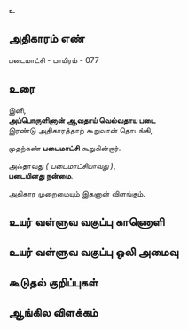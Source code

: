 உ


## அதிகாரம் எண்

படைமாட்சி - பாயிரம் - 077 	 
## உரை

இனி,  
**அப்பொருளினான் ஆவதாய் வெல்வதாய படை**  
இரண்டு அதிகாரத்தாற் கூறுவான் தொடங்கி,  

முதற்கண் **படைமாட்சி** கூறுகின்றார்.  

அஃதாவது _( படைமாட்சியாவது )_,  
**படையினது நன்மை**.  

அதிகார முறைமையும் இதனான் விளங்கும்.


## உயர் வள்ளுவ வகுப்பு காணொளி


## உயர் வள்ளுவ வகுப்பு ஒலி அமைவு 


## கூடுதல் குறிப்புகள்


## ஆங்கில விளக்கம்

